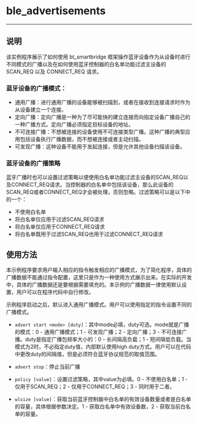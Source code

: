 # ble_advertisements
-------------------------------------------------------------------------------

## 说明

该实例程序展示了如何使用 bt_smartbridge 框架操作蓝牙设备作为从设备时进行不同模式的广播以及在如何使用蓝牙控制器的白名单功能过滤主设备的 SCAN_REQ 以及 CONNECT_REQ 请求。

### 蓝牙设备的广播模式：

* 通用广播：进行通用广播的设备能够被扫描到，或者在接收到连接请求时作为从设备建立一个连接。
* 定向广播：定向广播是一种为了尽可能快的建立连接而向指定设备广播自己的一种广播方式。定向广播必须指定目标设备的地址。
* 不可连接广播：不想被连接的设备使用不可连接类型广播。这种广播的典型应用包括设备执行广播数据，而不想被连接或者主动扫描。
* 可发现广播：这种设备不能用于发起连接，但是允许其他设备扫描该设备。

### 蓝牙设备的广播策略

蓝牙广播时也可以设置过滤策略以便使用白名单功能过滤主设备的SCAN_REQ以及CONNECT_REQ请求。当控制器的白名单中包括该设备，那么此设备的SCAN_REQ或者CONNECT_REQ才会被处理，否则忽略。过滤策略可以是以下中的一个：

* 不使用白名单
* 将白名单仅应用于过滤SCAN_REQ请求
* 将白名单仅应用于CONNECT_REQ请求
* 将白名单既用于过滤SCAN_REQ也用于过滤CONNECT_REQ请求

## 使用方法

本示例程序要求用户输入相应的指令触发相应的广播模式，为了简化程序，具体的广播数据不能通过指令配置，这里只是作为一种使用方式展示出来。在实际的开发中，具体的广播数据还是要根据需要填充的。本示例的广播数据一律使用默认设置，用户可以在程序代码中自行修改。

示例程序启动之后，默认进入通用广播模式。用户可以使用指定的指令设置不同的广播模式。

* `advert start <mode> [duty]`：其中mode必填，duty可选。mode就是广播的模式：0 - 通用广播模式；1 - 可发现广播；2 - 定向广播；3 - 不可连接广播。duty是指定广播包频率大小的：0 - 长间隔高负载；1 - 短间隔低负载。当模式为2时，不必指定duty值，内部默认使用high duty方式。用户可以在代码中更改duty的间隔值，但是必须符合蓝牙协议规范的取值范围。

* `advert stop`：停止当前广播

* `policy [value]`：设置过滤策略，其中value为必填。0 - 不使用白名单；1 - 仅用于SCAN_REQ；2 - 仅用于CONNECT_REQ；3 - 同时用于二者。

* `wlsize [value]`：获取当前蓝牙控制器中白名单的有效设备数量或者是白名单的容量，具体根据参数决定。1 - 获取白名单中有效设备数，2 - 获取当前白名单的容量。


